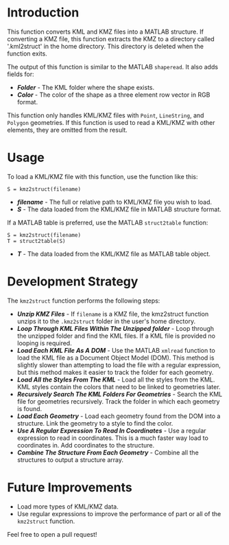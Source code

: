 # Introduction
This function converts KML and KMZ files into a MATLAB structure. If converting a KMZ file, this function extracts the KMZ to a directory called '.kml2struct' in the home directory. This directory is deleted when the function exits.

The output of this function is similar to the MATLAB `shaperead`. It also adds fields for:
- ***Folder*** - The KML folder where the shape exists.
- ***Color*** - The color of the shape as a three element row vector in RGB format.

This function only handles KML/KMZ files with `Point`, `LineString`, and `Polygon` geometries. If this function is used to read a KML/KMZ with other elements, they are omitted from the result.

# Usage
To load a KML/KMZ file with this function, use the function like this:
```
S = kmz2struct(filename)
```
- ***filename*** - The full or relative path to KML/KMZ file you wish to load.
- ***S*** - The data loaded from the KML/KMZ file in MATLAB structure format.

If a MATLAB table is preferred, use the MATLAB `struct2table` function:
```
S = kmz2struct(filename)
T = struct2table(S)
```
- ***T*** - The data loaded from the KML/KMZ file as MATLAB table object.

# Development Strategy
The `kmz2struct` function performs the following steps:
- ***Unzip KMZ Files*** - If `filename` is a KMZ file, the kmz2struct function unzips it to the `.kmz2struct` folder in the user's home directory.
- ***Loop Through KML Files Within The Unzipped folder*** - Loop through the unzipped folder and find the KML files. If a KML file is provided no looping is required.
- ***Load Each KML File As A DOM*** - Use the MATLAB `xmlread` function to load the KML file as a Document Object Model (DOM). This method is slightly slower than attempting to load the file with a regular expression, but this method makes it easier to track the folder for each geometry.
- ***Load All the Styles From The KML*** - Load all the styles from the KML. KML styles contain the colors that need to be linked to geometries later.
- ***Recursively Search The KML Folders For Geometries*** - Search the KML file for geometries recursively. Track the folder in which each geometry is found. 
- ***Load Each Geometry*** - Load each geometry found from the DOM into a structure. Link the geometry to a style to find the color.
- ***Use A Regular Expression To Read In Coordinates*** - Use a regular expression to read in coordinates. This is a much faster way load to coordinates in. Add coordinates to the structure.
- ***Combine The Structure From Each Geometry*** - Combine all the structures to output a structure array.

# Future Improvements
- Load more types of KML/KMZ data.
- Use regular expressions to improve the performance of part or all of the `kmz2struct` function.

Feel free to open a pull request!